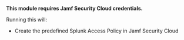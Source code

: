 **This module requires Jamf Security Cloud credentials.**

Running this will: 

- Create the predefined Splunk Access Policy in Jamf Security Cloud